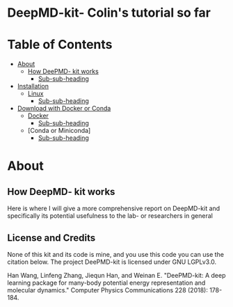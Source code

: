 # DeepMD-kit- Colin's tutorial so far

# Table of Contents
- [About](#heading)
  * [How DeePMD- kit works](#sub-heading)
    + [Sub-sub-heading](#sub-sub-heading)
- [Installation](#heading-1)
  * [Linux](#sub-heading-1)
    + [Sub-sub-heading](#sub-sub-heading-1)
- [Download with Docker or Conda](#heading-2)
  * [Docker](#sub-heading-2)
    + [Sub-sub-heading](#sub-sub-heading-2)
  * [Conda or Miniconda]
    + [Sub-sub-heading](#sub-sub-heading-3)
  
# About

## How DeepMD- kit works

Here is where I will give a more comprehensive report on DeepMD-kit and specifically its potential usefulness to the lab- or researchers in general

## License and Credits
None of this kit and its code is mine, and you use this code you can use the citation below. The project DeePMD-kit is licensed under GNU LGPLv3.0.

Han Wang, Linfeng Zhang, Jiequn Han, and Weinan E. "DeePMD-kit: A deep learning package for many-body potential energy representation and molecular dynamics." Computer Physics Communications 228 (2018): 178-184.

